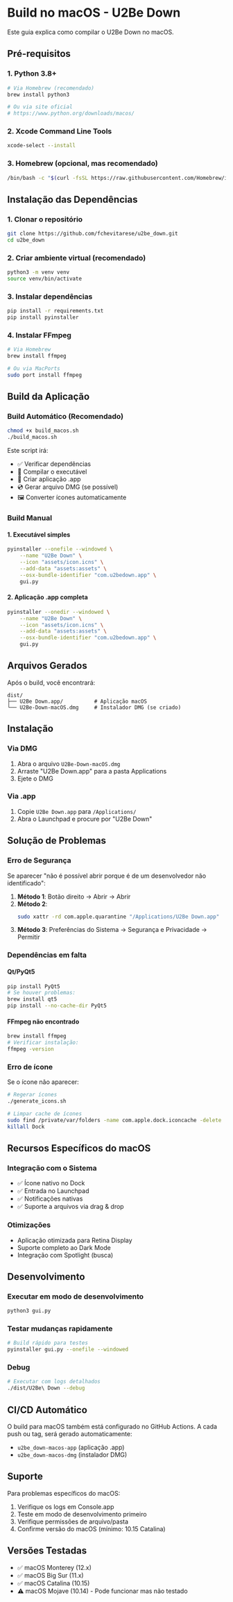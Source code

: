 # Build no macOS - U2Be Down

Este guia explica como compilar o U2Be Down no macOS.

## Pré-requisitos

### 1. Python 3.8+
```bash
# Via Homebrew (recomendado)
brew install python3

# Ou via site oficial
# https://www.python.org/downloads/macos/
```

### 2. Xcode Command Line Tools
```bash
xcode-select --install
```

### 3. Homebrew (opcional, mas recomendado)
```bash
/bin/bash -c "$(curl -fsSL https://raw.githubusercontent.com/Homebrew/install/HEAD/install.sh)"
```

## Instalação das Dependências

### 1. Clonar o repositório
```bash
git clone https://github.com/fchevitarese/u2be_down.git
cd u2be_down
```

### 2. Criar ambiente virtual (recomendado)
```bash
python3 -m venv venv
source venv/bin/activate
```

### 3. Instalar dependências
```bash
pip install -r requirements.txt
pip install pyinstaller
```

### 4. Instalar FFmpeg
```bash
# Via Homebrew
brew install ffmpeg

# Ou via MacPorts
sudo port install ffmpeg
```

## Build da Aplicação

### Build Automático (Recomendado)
```bash
chmod +x build_macos.sh
./build_macos.sh
```

Este script irá:
- ✅ Verificar dependências
- 🔨 Compilar o executável
- 📱 Criar aplicação .app
- 💿 Gerar arquivo DMG (se possível)
- 🖼️ Converter ícones automaticamente

### Build Manual

#### 1. Executável simples
```bash
pyinstaller --onefile --windowed \
    --name "U2Be Down" \
    --icon "assets/icon.icns" \
    --add-data "assets:assets" \
    --osx-bundle-identifier "com.u2bedown.app" \
    gui.py
```

#### 2. Aplicação .app completa
```bash
pyinstaller --onedir --windowed \
    --name "U2Be Down" \
    --icon "assets/icon.icns" \
    --add-data "assets:assets" \
    --osx-bundle-identifier "com.u2bedown.app" \
    gui.py
```

## Arquivos Gerados

Após o build, você encontrará:

```
dist/
├── U2Be Down.app/          # Aplicação macOS
└── U2Be-Down-macOS.dmg     # Instalador DMG (se criado)
```

## Instalação

### Via DMG
1. Abra o arquivo `U2Be-Down-macOS.dmg`
2. Arraste "U2Be Down.app" para a pasta Applications
3. Ejete o DMG

### Via .app
1. Copie `U2Be Down.app` para `/Applications/`
2. Abra o Launchpad e procure por "U2Be Down"

## Solução de Problemas

### Erro de Segurança
Se aparecer "não é possível abrir porque é de um desenvolvedor não identificado":

1. **Método 1**: Botão direito → Abrir → Abrir
2. **Método 2**: 
   ```bash
   sudo xattr -rd com.apple.quarantine "/Applications/U2Be Down.app"
   ```
3. **Método 3**: Preferências do Sistema → Segurança e Privacidade → Permitir

### Dependências em falta

#### Qt/PyQt5
```bash
pip install PyQt5
# Se houver problemas:
brew install qt5
pip install --no-cache-dir PyQt5
```

#### FFmpeg não encontrado
```bash
brew install ffmpeg
# Verificar instalação:
ffmpeg -version
```

### Erro de ícone
Se o ícone não aparecer:
```bash
# Regerar ícones
./generate_icons.sh

# Limpar cache de ícones
sudo find /private/var/folders -name com.apple.dock.iconcache -delete
killall Dock
```

## Recursos Específicos do macOS

### Integração com o Sistema
- ✅ Ícone nativo no Dock
- ✅ Entrada no Launchpad
- ✅ Notificações nativas
- ✅ Suporte a arquivos via drag & drop

### Otimizações
- Aplicação otimizada para Retina Display
- Suporte completo ao Dark Mode
- Integração com Spotlight (busca)

## Desenvolvimento

### Executar em modo de desenvolvimento
```bash
python3 gui.py
```

### Testar mudanças rapidamente
```bash
# Build rápido para testes
pyinstaller gui.py --onefile --windowed
```

### Debug
```bash
# Executar com logs detalhados
./dist/U2Be\ Down --debug
```

## CI/CD Automático

O build para macOS também está configurado no GitHub Actions. A cada push ou tag, será gerado automaticamente:
- `u2be_down-macos-app` (aplicação .app)
- `u2be_down-macos-dmg` (instalador DMG)

## Suporte

Para problemas específicos do macOS:
1. Verifique os logs em Console.app
2. Teste em modo de desenvolvimento primeiro
3. Verifique permissões de arquivo/pasta
4. Confirme versão do macOS (mínimo: 10.15 Catalina)

## Versões Testadas

- ✅ macOS Monterey (12.x)
- ✅ macOS Big Sur (11.x)
- ✅ macOS Catalina (10.15)
- ⚠️ macOS Mojave (10.14) - Pode funcionar mas não testado
